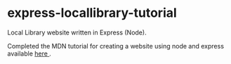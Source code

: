 # express-locallibrary-tutorial
Local Library website written in Express (Node).

Completed the MDN tutorial for creating a website using node and express available <a href="https://developer.mozilla.org/en-US/docs/Learn/Server-side/Express_Nodejs/Tutorial_local_library_website"> here </a>.
